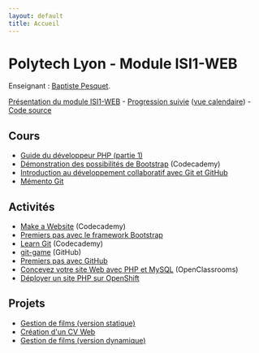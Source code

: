 ```yaml
---
layout: default
title: Accueil
---
```


# Polytech Lyon - Module ISI1-WEB

Enseignant : [Baptiste Pesquet](http://bpesquet.fr).

[Présentation du module ISI1-WEB](presentation) - [Progression suivie](https://trello.com/b/4x9QJruY/progression-isi1-web-isi2) ([vue calendaire](https://trello.com/b/4x9QJruY/progression-isi1-web-isi2/calendar/)) - [Code source](https://github.com/polytechlyon-isi1web)

## Cours

* [Guide du développeur PHP (partie 1)](https://www.gitbook.com/book/bpesquet/guide-developpeur-php)
* [Démonstration des possibilités de Bootstrap](https://www.codecademy.com/en/skills/make-a-website/topics/bootstrap-components/bootstrap-intro) (Codecademy)
* [Introduction au développement collaboratif avec Git et GitHub](assets/git-github/DevCollabGitGithub.pdf)
* [Mémento Git](http://slam5.lmdsio.fr/lessons/memento-git)

## Activités

* [Make a Website](https://www.codecademy.com/skills/make-a-website) (Codecademy)
* [Premiers pas avec le framework Bootstrap](http://prof.bpesquet.fr/tutoriel/premiers-pas-framework-bootstrap/)
* [Learn Git](https://www.codecademy.com/learn/learn-git) (Codecademy)
* [git-game](https://github.com/git-game/git-game) (GitHub)
* [Premiers pas avec GitHub](http://slam5.lmdsio.fr/activities/premiers-pas-github)
* [Concevez votre site Web avec PHP et MySQL](https://openclassrooms.com/courses/concevez-votre-site-web-avec-php-et-mysql) (OpenClassrooms)
* [Déployer un site PHP sur OpenShift](activities/deployer-site-php-openshift)

## Projets

* [Gestion de films (version statique)](projects/mymovies-static)
* [Création d'un CV Web](projects/cv-web)
* [Gestion de films (version dynamique)](projects/mymovies)

